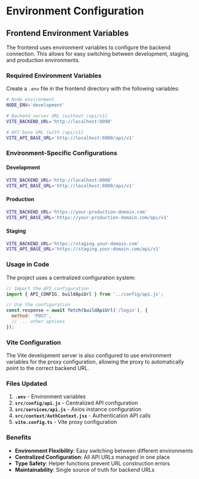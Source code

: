# Environment Configuration

## Frontend Environment Variables

The frontend uses environment variables to configure the backend connection. This allows for easy switching between development, staging, and production environments.

### Required Environment Variables

Create a `.env` file in the frontend directory with the following variables:

```bash
# Node environment
NODE_ENV='development'

# Backend server URL (without /api/v1)
VITE_BACKEND_URL='http://localhost:8080'

# API base URL (with /api/v1)
VITE_API_BASE_URL='http://localhost:8080/api/v1'
```

### Environment-Specific Configurations

#### Development
```bash
VITE_BACKEND_URL='http://localhost:8080'
VITE_API_BASE_URL='http://localhost:8080/api/v1'
```

#### Production
```bash
VITE_BACKEND_URL='https://your-production-domain.com'
VITE_API_BASE_URL='https://your-production-domain.com/api/v1'
```

#### Staging
```bash
VITE_BACKEND_URL='https://staging.your-domain.com'
VITE_API_BASE_URL='https://staging.your-domain.com/api/v1'
```

### Usage in Code

The project uses a centralized configuration system:

```javascript
// Import the API configuration
import { API_CONFIG, buildApiUrl } from '../config/api.js';

// Use the configuration
const response = await fetch(buildApiUrl('/login'), {
  method: 'POST',
  // ... other options
});
```

### Vite Configuration

The Vite development server is also configured to use environment variables for the proxy configuration, allowing the proxy to automatically point to the correct backend URL.

### Files Updated

1. **`.env`** - Environment variables
2. **`src/config/api.js`** - Centralized API configuration
3. **`src/services/api.js`** - Axios instance configuration
4. **`src/context/AuthContext.jsx`** - Authentication API calls
5. **`vite.config.ts`** - Vite proxy configuration

### Benefits

- **Environment Flexibility**: Easy switching between different environments
- **Centralized Configuration**: All API URLs managed in one place
- **Type Safety**: Helper functions prevent URL construction errors
- **Maintainability**: Single source of truth for backend URLs
